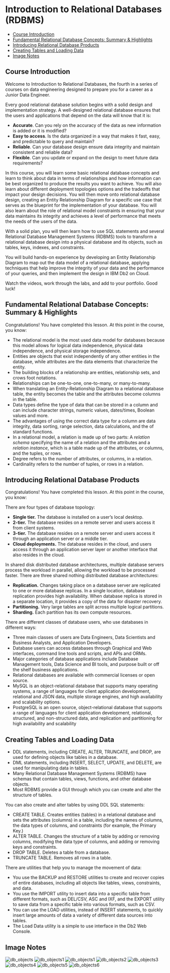 # Introduction to Relational Databases (RDBMS)

   * [Course Introduction](#course-introduction)
   * [Fundamental Relational Database Concepts: Summary &amp; Highlights](#fundamental-relational-database-concepts-summary--highlights)
   * [Introducing Relational Database Products](#introducing-relational-database-products)
   * [Creating Tables and Loading Data](#creating-tables-and-loading-data)
   * [Image Notes](#image-notes)


## Course Introduction

Welcome to Introduction to Relational Databases, the fourth in a series of courses on data engineering designed to prepare you for a career as a Junior Data Engineer. 

Every good relational database solution begins with a solid design and implementation strategy. A well-designed relational database ensures that the users and applications that depend on the data will know that it is:

- **Accurate**. Can you rely on the accuracy of the data as new information is added or it is modified? 
- **Easy to access**. Is the data organized in a way that makes it fast, easy, and predictable to query and maintain?
- **Reliable**. Can your database design ensure data integrity and maintain consistent and reliable data?
- **Flexible**. Can you update or expand on the design to meet future data requirements?

In this course, you will learn some basic relational database concepts and learn to think about data in terms of relationships and how information can be best organized to produce the results you want to achieve. You will also learn about different deployment topologies options and the tradeoffs that impact your design decisions. You will then move onto relational database design, creating an Entity Relationship Diagram for a specific use case that serves as the blueprint for the implementation of your database. You will also learn about the role of relational model constraints in ensuring that your data maintains its integrity and achieves a level of performance that meets the needs of the users of the data. 

With a solid plan, you will then learn how to use SQL statements and several Relational Database Management Systems (RDBMS) tools to transform a relational database design into a physical database and its objects, such as tables, keys, indexes, and constraints.

You will build hands-on experience by developing an Entity Relationship Diagram to map out the data model of a relational database, applying techniques that help improve the integrity of your data and the performance of your queries, and then implement the design in IBM Db2 on Cloud.

Watch the videos, work through the labs, and add to your portfolio. Good luck!


## Fundamental Relational Database Concepts: Summary & Highlights

Congratulations! You have completed this lesson. At this point in the course, you know: 

- The relational model is the most used data model for databases because this model allows for logical data independence, physical data independence, and physical storage independence. 
- Entities are objects that exist independently of any other entities in the database, while attributes are the data elements that characterize the entity.
- The building blocks of a relationship are entities, relationship sets, and crows foot notations. 
- Relationships can be one-to-one, one-to-many, or many-to-many.
- When translating an Entity-Relationship Diagram to a relational database table, the entity becomes the table and the attributes become columns in the table.
- Data types define the type of data that can be stored in a column and can include character strings, numeric values, dates/times, Boolean values and more.
- The advantages of using the correct data type for a column are data integrity, data sorting, range selection, data calculations, and the of standard functions.
- In a relational model, a relation is made up of two parts: A *relation schema* specifying the name of a relation and the attributes and a *relation instance*, which is a table made up of the attributes, or columns, and the tuples, or rows. 
- Degree refers to the number of attributes, or columns, in a relation. 
- Cardinality refers to the number of tuples, or rows in a relation.


## Introducing Relational Database Products

Congratulations! You have completed this lesson. At this point in the course, you know: 

There are four types of database topology:

- **Single tier.** The database is installed on a user’s local desktop. 
- **2-tier.** The database resides on a remote server and users access it from client systems. 
- **3-tier.** The database resides on a remote server and users access it through an application server or a middle tier. 
- **Cloud deployments.** The database resides in the cloud, and users access it through an application server layer or another interface that also resides in the cloud.



In shared disk distributed database architectures, multiple database servers process the workload in parallel, allowing the workload to be processed faster. There are three shared nothing distributed database architectures:

- **Replication.** Changes taking place on a database server are replicated to one or more database replicas. In a single location, database replication provides high availability. When database replica is stored in a separate location, it provides a copy of the data for disaster recovery.
- **Partitioning.** Very large tables are split across multiple logical partitions.
- **Sharding.** Each partition has its own compute resources.



There are different classes of database users, who use databases in different ways:

- Three main classes of users are Data Engineers, Data Scientists and Business Analysts, and Application Developers.
- Database users can access databases through Graphical and Web interfaces, command line tools and scripts, and APIs and ORMs.
- Major categories of database applications include Database Management tools, Data Science and BI tools, and purpose built or off the shelf business applications.
- Relational databases are available with commercial licenses or open source.
- MySQL is an object-relational database that supports many operating systems, a range of languages for client application development, relational and JSON data, multiple storage engines, and high availability and scalability options.
- PostgreSQL is an open source, object-relational database that supports a range of languages for client application development, relational, structured, and non-structured data, and replication and partitioning for high availability and scalability

## Creating Tables and Loading Data

- DDL statements, including CREATE, ALTER, TRUNCATE, and DROP, are used for defining objects like tables in a database.
- DML statements, including INSERT, SELECT, UPDATE, and DELETE, are used for manipulating data in tables.
- Many Relational Database Management Systems (RDBMS) have schemas that contain tables, views, functions, and other database objects.
- Most RDBMS provide a GUI through which you can create and alter the structure of tables. 

You can also create and alter tables by using DDL SQL statements:

- CREATE TABLE. Creates entities (tables) in a relational database and sets the attributes (columns) in a table, including the names of columns, the data types of columns, and constraints (for example, the Primary Key.)
- ALTER TABLE. Changes the structure of a table by adding or removing columns, modifying the data type of columns, and adding or removing keys and constraints.
- DROP TABLE. Deletes a table from a database.
- TRUNCATE TABLE. Removes all rows in a table.

There are utilities that help you to manage the movement of data:

- You use the BACKUP and RESTORE utilities to create and recover copies of entire databases, including all objects like tables, views, constraints, and data.
- You use the IMPORT utility to insert data into a specific table from different formats, such as DEL/CSV, ASC and IXF, and the EXPORT utility to save data from a specific table into various formats, such as CSV.
- You can use the LOAD utilities, instead of INSERT statements, to quickly insert large amounts of data a variety of different data sources into tables.
- The Load Data utility is a simple to use interface in the Db2 Web Console.


## Image Notes
![db_objects](images/db_objects_and_hierarchy.png)
![db_objects1](images/Normalization_of_DB.png)
![db_objects1](images/domain_constraint.png)
![db_objects2](images/entity_integrity_constraint.png)
![db_objects3](images/null_constraint.png)
![db_objects4](images/referentiel_integrity_constraint.png)
![db_objects5](images/semantic_integrity_constraint.png)
![db_objects6](images/relational_model_constraints.png)
